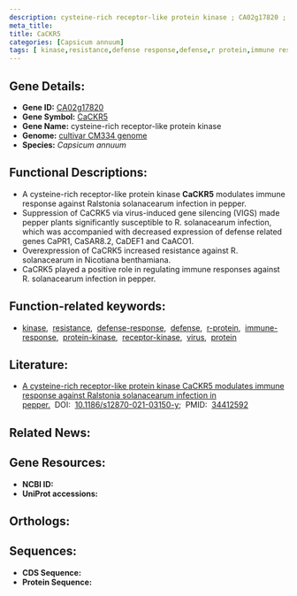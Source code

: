 ```yaml
---
description: cysteine-rich receptor-like protein kinase ; CA02g17820 ; Capsicum annuum
meta_title:
title: CaCKR5
categories: [Capsicum annuum]
tags: [ kinase,resistance,defense response,defense,r protein,immune response,protein kinase,receptor kinase,virus,protein ]
---
```


## Gene Details:
- **Gene ID:** [CA02g17820]()
- **Gene Symbol:** <u>CaCKR5</u>
- **Gene Name:** cysteine-rich receptor-like protein kinase
- **Genome:** [cultivar CM334 genome]()
- **Species:** *Capsicum annuum*

## Functional Descriptions:
   - A cysteine-rich receptor-like protein kinase **CaCKR5** modulates immune response against Ralstonia solanacearum infection in pepper.
   - Suppression of CaCRK5 via virus-induced gene silencing (VIGS) made pepper plants significantly susceptible to R. solanacearum infection, which was accompanied with decreased expression of defense related genes CaPR1, CaSAR8.2, CaDEF1 and CaACO1.
   - Overexpression of CaCRK5 increased resistance against R. solanacearum in Nicotiana benthamiana.
   - CaCRK5 played a positive role in regulating immune responses against R. solanacearum infection in pepper.

## Function-related keywords:
   - [kinase](/tags/kinase/),&nbsp;&nbsp;[resistance](/tags/resistance/),&nbsp;&nbsp;[defense-response](/tags/defense-response/),&nbsp;&nbsp;[defense](/tags/defense/),&nbsp;&nbsp;[r-protein](/tags/r-protein/),&nbsp;&nbsp;[immune-response](/tags/immune-response/),&nbsp;&nbsp;[protein-kinase](/tags/protein-kinase/),&nbsp;&nbsp;[receptor-kinase](/tags/receptor-kinase/),&nbsp;&nbsp;[virus](/tags/virus/),&nbsp;&nbsp;[protein](/tags/protein/)

## Literature:
   - [A cysteine-rich receptor-like protein kinase CaCKR5 modulates immune response against Ralstonia solanacearum infection in pepper.](https://doi.org/10.1186/s12870-021-03150-y)&nbsp;&nbsp;DOI:&nbsp;&nbsp;[10.1186/s12870-021-03150-y](https://doi.org/10.1186/s12870-021-03150-y);&nbsp;&nbsp;PMID:&nbsp;&nbsp;[34412592](https://pubmed.ncbi.nlm.nih.gov/34412592/)

## Related News:

## Gene Resources:
- **NCBI ID:**  [](https://www.ncbi.nlm.nih.gov/gene/?term=)
- **UniProt accessions:**  [](https://www.uniprot.org/uniprotkb//entry)

## Orthologs:

## Sequences:
- **CDS Sequence:**
- **Protein Sequence:**
